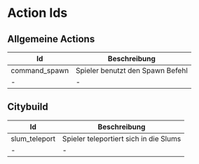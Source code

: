 # Action Ids

## Allgemeine Actions

| Id            | Beschreibung                     |
|---------------|----------------------------------|
| command_spawn | Spieler benutzt den Spawn Befehl |
| -             | -                                |

## Citybuild

| Id            | Beschreibung                           |
|---------------|----------------------------------------|
| slum_teleport | Spieler teleportiert sich in die Slums |
| -             | -                                      |
